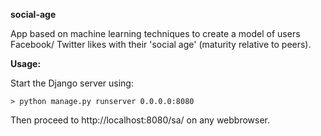 **social-age**

App based on machine learning techniques to create a model of users Facebook/
Twitter likes with their 'social age' (maturity relative to peers).

**Usage:**

Start the Django server using:

    > python manage.py runserver 0.0.0.0:8080
    
Then proceed to http://localhost:8080/sa/ on any webbrowser.